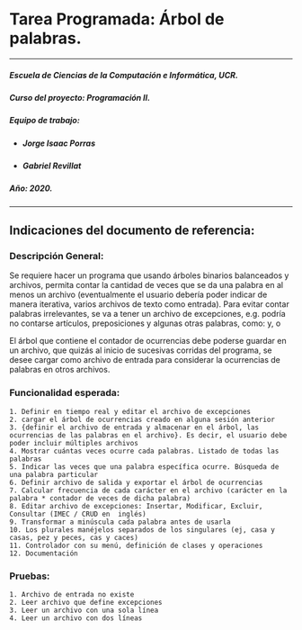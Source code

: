 # Tarea Programada: Árbol de palabras.

---
##### Escuela de Ciencias de la Computación e Informática, UCR.

##### Curso del proyecto: Programación II.

##### Equipo de trabajo:

* ##### Jorge Isaac Porras
* ##### Gabriel Revillat

##### Año: 2020.

---

## Indicaciones del documento de referencia:

### Descripción General:

Se requiere hacer un programa que usando árboles binarios balanceados y archivos, permita contar la cantidad de veces que se da una palabra en al menos un archivo (eventualmente el usuario debería poder indicar de manera iterativa, varios archivos de texto como entrada). Para evitar contar palabras irrelevantes, se va a tener un archivo de excepciones, e.g. podría no contarse artículos, preposiciones y algunas otras palabras, como: y, o 

El árbol que contiene el contador de ocurrencias debe poderse guardar en un archivo, que quizás al inicio de sucesivas corridas del programa, se desee cargar como archivo de entrada para considerar la ocurrencias de palabras en otros archivos.

### Funcionalidad esperada:
    
    1. Definir en tiempo real y editar el archivo de excepciones
    2. cargar el árbol de ocurrencias creado en alguna sesión anterior
    3. {definir el archivo de entrada y almacenar en el árbol, las ocurrencias de las palabras en el archivo}. Es decir, el usuario debe poder incluir múltiples archivos
    4. Mostrar cuántas veces ocurre cada palabras. Listado de todas las palabras
    5. Indicar las veces que una palabra específica ocurre. Búsqueda de una palabra particular
    6. Definir archivo de salida y exportar el árbol de ocurrencias
    7. Calcular frecuencia de cada carácter en el archivo (carácter en la palabra * contador de veces de dicha palabra)
    8. Editar archivo de excepciones: Insertar, Modificar, Excluir, Consultar (IMEC / CRUD en  inglés)
    9. Transformar a minúscula cada palabra antes de usarla
    10. Los plurales manéjelos separados de los singulares (ej, casa y casas, pez y peces, cas y caces)
    11. Controlador con su menú, definición de clases y operaciones
    12. Documentación

### Pruebas:

    1. Archivo de entrada no existe
    2. Leer archivo que define excepciones
    3. Leer un archivo con una sola línea
    4. Leer un archivo con dos líneas

